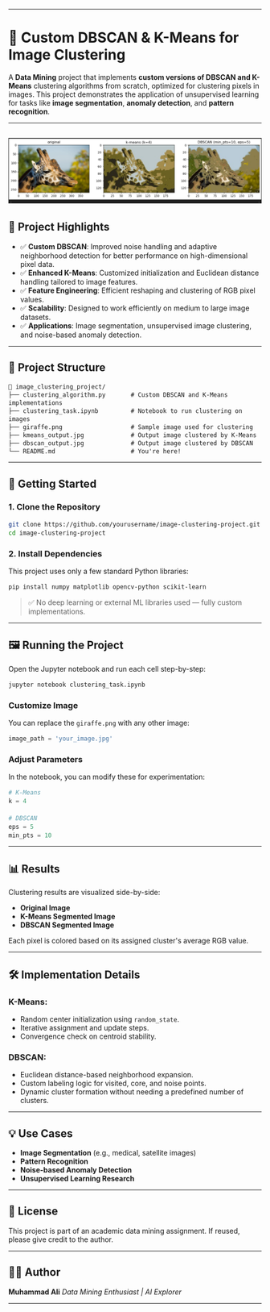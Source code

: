 
---

# 🧠 Custom DBSCAN & K-Means for Image Clustering

A **Data Mining** project that implements **custom versions of DBSCAN and K-Means** clustering algorithms from scratch, optimized for clustering pixels in images. This project demonstrates the application of unsupervised learning for tasks like **image segmentation**, **anomaly detection**, and **pattern recognition**.

---
![Result](clustering.PNG)
---

## 📌 Project Highlights

* ✅ **Custom DBSCAN**: Improved noise handling and adaptive neighborhood detection for better performance on high-dimensional pixel data.
* ✅ **Enhanced K-Means**: Customized initialization and Euclidean distance handling tailored to image features.
* ✅ **Feature Engineering**: Efficient reshaping and clustering of RGB pixel values.
* ✅ **Scalability**: Designed to work efficiently on medium to large image datasets.
* ✅ **Applications**: Image segmentation, unsupervised image clustering, and noise-based anomaly detection.

---

## 📂 Project Structure

```
📁 image_clustering_project/
├── clustering_algorithm.py       # Custom DBSCAN and K-Means implementations
├── clustering_task.ipynb         # Notebook to run clustering on images
├── giraffe.png                   # Sample image used for clustering
├── kmeans_output.jpg             # Output image clustered by K-Means
├── dbscan_output.jpg             # Output image clustered by DBSCAN
└── README.md                     # You're here!
```

---

## 🚀 Getting Started

### 1. Clone the Repository

```bash
git clone https://github.com/yourusername/image-clustering-project.git
cd image-clustering-project
```

### 2. Install Dependencies

This project uses only a few standard Python libraries:

```bash
pip install numpy matplotlib opencv-python scikit-learn
```

> ✅ No deep learning or external ML libraries used — fully custom implementations.

---

## 🖼️ Running the Project

Open the Jupyter notebook and run each cell step-by-step:

```bash
jupyter notebook clustering_task.ipynb
```

### Customize Image

You can replace the `giraffe.png` with any other image:

```python
image_path = 'your_image.jpg'
```

### Adjust Parameters

In the notebook, you can modify these for experimentation:

```python
# K-Means
k = 4

# DBSCAN
eps = 5
min_pts = 10
```

---

## 📊 Results

Clustering results are visualized side-by-side:

* **Original Image**
* **K-Means Segmented Image**
* **DBSCAN Segmented Image**

Each pixel is colored based on its assigned cluster's average RGB value.

---

## 🛠️ Implementation Details

### K-Means:

* Random center initialization using `random_state`.
* Iterative assignment and update steps.
* Convergence check on centroid stability.

### DBSCAN:

* Euclidean distance-based neighborhood expansion.
* Custom labeling logic for visited, core, and noise points.
* Dynamic cluster formation without needing a predefined number of clusters.

---

## 💡 Use Cases

* **Image Segmentation** (e.g., medical, satellite images)
* **Pattern Recognition**
* **Noise-based Anomaly Detection**
* **Unsupervised Learning Research**

---

## 📜 License

This project is part of an academic data mining assignment. If reused, please give credit to the author.

---

## 🙋‍♂️ Author

**Muhammad Ali**
*Data Mining Enthusiast | AI Explorer*


---


